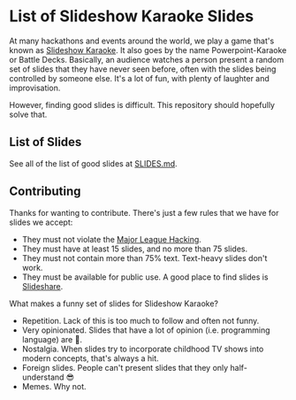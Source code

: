 # List of Slideshow Karaoke Slides

At many hackathons and events around the world, we play a game that's known as [Slideshow Karaoke][wikipedia]. It also goes by the name Powerpoint-Karaoke or Battle Decks. Basically, an audience watches a person present a random set of slides that they have never seen before, often with the slides being controlled by someone else. It's a lot of fun, with plenty of laughter and improvisation.

However, finding good slides is difficult. This repository should hopefully solve that.

## List of Slides

See all of the list of good slides at [SLIDES.md][slides].

## Contributing

Thanks for wanting to contribute. There's just a few rules that we have for slides we accept:

- They must not violate the [Major League Hacking][mlh-coc].
- They must have at least 15 slides, and no more than 75 slides.
- They must not contain more than 75% text. Text-heavy slides don't work.
- They must be available for public use. A good place to find slides is [Slideshare][slideshare].

What makes a funny set of slides for Slideshow Karaoke?

- Repetition. Lack of this is too much to follow and often not funny.
- Very opinionated. Slides that have a lot of opinion (i.e. programming language) are 💯.
- Nostalgia. When slides try to incorporate childhood TV shows into modern concepts, that's always a hit.
- Foreign slides. People can't present slides that they only half-understand 😎
- Memes. Why not.

[wikipedia]: https://en.wikipedia.org/wiki/Powerpoint-Karaoke
[slideshare]: https://www.slideshare.net
[slides]: SLIDES.md
[mlh-coc]: https://mlh.io/code-of-conduct
